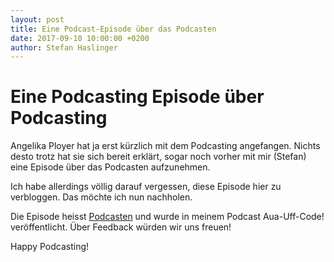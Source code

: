 ```yaml
---
layout: post
title: Eine Podcast-Episode über das Podcasten
date: 2017-09-10 10:00:00 +0200
author: Stefan Haslinger
---
```



# Eine Podcasting Episode über Podcasting

Angelika Ployer hat ja erst kürzlich mit dem Podcasting angefangen. Nichts desto trotz hat sie
sich bereit erklärt, sogar noch vorher mit mir (Stefan) eine Episode über das Podcasten aufzunehmen.

Ich habe allerdings völlig darauf vergessen, diese Episode hier zu verbloggen. Das möchte ich
nun nachholen.

Die Episode heisst [Podcasten](https://aua-uff-co.de/2017/03/27/episode21.html#bef291c2)
und wurde in meinem Podcast Aua-Uff-Code! veröffentlicht. Über Feedback würden wir uns freuen!

Happy Podcasting!
